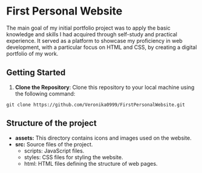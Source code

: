 # First Personal Website

The main goal of my initial portfolio project was to apply the basic knowledge and skills I had acquired through self-study and practical experience. It served as a platform to showcase my proficiency in web development, with a particular focus on HTML and CSS, by creating a digital portfolio of my work.

## Getting Started

1. **Clone the Repository**: Clone this repository to your local machine using the following command:

```
git clone https://github.com/Veronika0999/FirstPersonalWebsite.git
```

## Structure of the project
- **assets:** This directory contains icons and images used on the website.
- **src:** Source files of the project.
  -  scripts: JavaScript files.
  -  styles: CSS files for styling the website.
  -  html: HTML files defining the structure of web pages.
